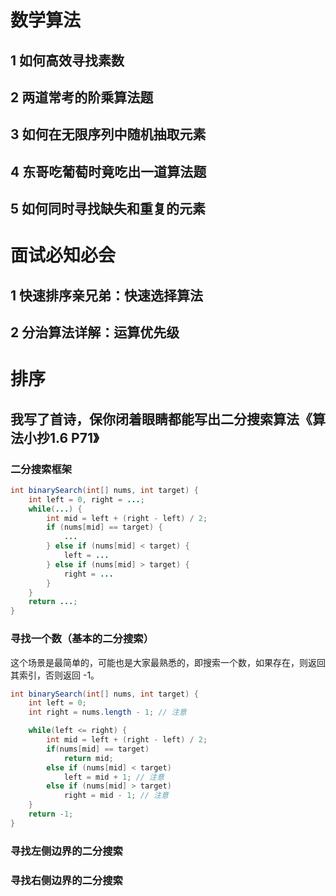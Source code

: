 # 数学算法

## 1 如何高效寻找素数

## 2 两道常考的阶乘算法题

## 3 如何在无限序列中随机抽取元素

## 4 东哥吃葡萄时竟吃出一道算法题

## 5 如何同时寻找缺失和重复的元素









# 面试必知必会

## 1 快速排序亲兄弟：快速选择算法

## 2 分治算法详解：运算优先级







# 排序

## 我写了首诗，保你闭着眼睛都能写出二分搜索算法《算法小抄1.6 P71》

### 二分搜索框架

```java
int binarySearch(int[] nums, int target) {
    int left = 0, right = ...;
    while(...) {
        int mid = left + (right - left) / 2;
        if (nums[mid] == target) {
            ...
        } else if (nums[mid] < target) {
            left = ...
        } else if (nums[mid] > target) {
            right = ...
        }
    }
    return ...;
}
```



### 寻找一个数（基本的二分搜索）

这个场景是最简单的，可能也是大家最熟悉的，即搜索一个数，如果存在，则返回其索引，否则返回 -1。

```java
int binarySearch(int[] nums, int target) {
    int left = 0; 
    int right = nums.length - 1; // 注意

    while(left <= right) {
        int mid = left + (right - left) / 2;
        if(nums[mid] == target)
            return mid; 
        else if (nums[mid] < target)
            left = mid + 1; // 注意
        else if (nums[mid] > target)
            right = mid - 1; // 注意
    }
    return -1;
}
```







### 寻找左侧边界的二分搜索

### 寻找右侧边界的二分搜索

